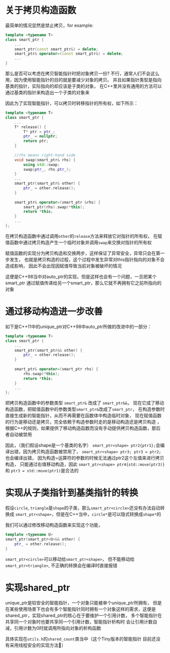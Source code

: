 # 关于拷贝构造函数

最简单的情况显然是禁止拷贝，for example:

```c++
template <typename T>
class smart_ptr {
    ...
    smart_ptr(const smart_ptr&) = delete;
    smart_ptr& operator=(const smart_ptr&) = delete;
    ...
}
```


那么是否可以考虑在拷贝智能指针时把对象拷贝一份?
不行，通常人们不会这么用，因为使用智能指针的目的就是要减少对象的拷贝。
并且如果指针类型是指向基类的指针，实际指向的却应该是子类的对象，
在C++里并没有通用的方法可以通过基类的指针来构造出一个子类的对象来

因此为了实现智能指针，可以拷贝时转移指针的所有权，如下所示：

```c++
template <typename T>
class smart_ptr {
    ...
    T* release() {
        T* ptr = ptr_;
        ptr_ = nullptr;
        return ptr;
    }
    
    //rhs means right-hand side
    void swap(smart_ptr& rhs) {
        using std::swap;
        swap(ptr_, rhs.ptr_);
    }
    ...
    smart_ptr(smart_ptr& other) {
        ptr_ = other.release();
    }
    
    smart_ptr& operator=(smart_ptr &rhs) {
        smart_ptr(rhs).swap(*this);
        return *this;
    }
    ...
};
```
在拷贝构造函数中通过调用`other`的`release`方法来释放它对指针的所有权，
在赋值函数中通过拷贝构造产生一个临时对象并调用`swap`来交换对指针的所有权

赋值函数的实现分为拷贝构造和交换两步，这样保证了异常安全，异常只会在第一步发生，
也就是拷贝构造的过程，这个过程中发生异常对this指针指向的对象不会造成影响，
因此不会出现因赋值导致当前对象被破坏的情况

这便是C++98当中对auto_ptr的实现，但是这样也会有一个问题，一旦把某个smart_ptr
通过赋值传递给另一个smart_ptr，那么它就不再拥有它之前所指向的对象

# 通过移动构造进一步改善

如下是C++11中的unique_ptr对C++98中auto_ptr所做的改进中的一部分：

```c++
template <typename T>
class smart_ptr {
    ...
    smart_ptr(smart_ptr&& other) {
        ptr_ = other.release();
    }
    
    smart_ptr& operator=(smart_ptr rhs) {
        rhs.swap(*this);
        return *this;
    }
    ...
};
```
把拷贝构造函数中的参数类型 `smart_ptr&` 改成了 `smart_ptr&&`，
现在它成了移动构造函数，把赋值函数中的参数类型`smart_ptr&`改成了`smart_ptr`，
在构造参数时直接生成新的智能指针，从而不再需要在函数体中构造临时对象，
现在赋值函数的行为是移动还是拷贝，完全依赖于构造参数时走的是移动构造还是拷贝构造 ，
根据C++的规则，如果提供了移动构造函数而没有手动提供拷贝构造函数，那后者自动被禁用

因此，（我们假设shape是一个基类的名字）
`smart_ptr<shape> ptr2{ptr1};`会编译出错，因为拷贝构造函数被禁用了，
`smart_ptr<shape> ptr3; ptr3 = ptr2;`也会编译出错，
因为构造=运算符的参数的时候无法通过ptr2这个左值来进行拷贝构造，
只能通过右值移动构造，因此
`smart_ptr<shape> ptr4{std::move(ptr3)}`和
`ptr3 = std::move(ptr1)`是合法的

# 实现从子类指针到基类指针的转换
假设`circle`, `triangle`是`shape`的子类，那么`smart_ptr<circle>`还没有办法自动转换成
`smart_ptr<shape>`，但是在C++当中，`circle*`是可以隐式转换成`shape*`的

我们可以通过修改移动构造函数来实现这个功能，
```c++
template <typename U>
smart_ptr(smart_ptr<U>&& other) {
    ptr_ = other.release();
}
```
`smart_ptr<circle>`可以移动给`smart_ptr<shape>`，
但不能移动给`smart_ptr<triangle>`, 不正确的转换会在编译时直接报错

# 实现shared_ptr

unique_ptr是较安全的智能指针，一个对象只能被单个unique_ptr所拥有，
但是在某些使用场景下也会有多个智能指针同时拥有一个对象这样的需求，这便是
shared_ptr，实现shared_ptr的核心在于要维护一个引用计数，
多个智能指针在共享同一个对象时也要共享同一个引用计数，智能指针析构时
会让引用计数自减，引用计数为0时就调用所指向对象的析构函数

具体实现在`utils.h`的`shared_count`类当中（这个Tiny版本的智能指针
目前还没有采用线程安全的实现方法🤣）